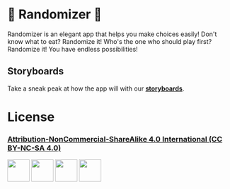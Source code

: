 # 🎲 Randomizer 🎲 

Randomizer is an elegant app that helps you make choices easily! Don't know what to eat? Randomize it! Who's the one who should play first? Randomize it! You have endless possibilities!

## Storyboards
Take a sneak peak at how the app will with our **[storyboards](https://gitlab.iut-clermont.uca.fr/jurodrigue/randomizerxf/wikis/6.-Storyboards)**.

# License 

### [Attribution-NonCommercial-ShareAlike 4.0 International (CC BY-NC-SA 4.0)](https://creativecommons.org/licenses/by-nc-sa/4.0/)
<img src="https://creativecommons.org/images/deed/cc-logo.jpg" width="50" height="50"/> 
<img src="https://mirrors.creativecommons.org/presskit/icons/by.png" width="50" height="50"/> 
<img src="https://mirrors.creativecommons.org/presskit/icons/nc-eu.png" width="50" height="50"/> 
<img src="https://mirrors.creativecommons.org/presskit/icons/sa.png" width="50" height="50"/>
